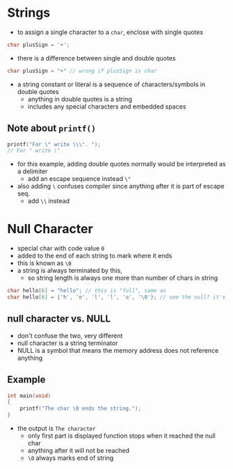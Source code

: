 # Strings
- to assign a single character to a `char`, enclose with single quotes
```c
char plusSign = '+';
```
- there is a difference between single and double quotes
```c
char plusSign = "+" // wrong if plusSign is char
```
- a string constant or literal is a sequence of characters/symbols in double quotes
    - anything in double quotes is a string
    - includes any special characters and embedded spaces
## Note about `printf()`
```c
printf("For \" write \\\". ");
// For " write \". 
```
- for this example, adding double quotes normally would be interpreted as a delimiter
    - add an escape sequence instead `\"`
- also adding `\` confuses compiler since anything after it is part of escape seq.
    - add `\\` instead
# Null Character
- special char with code value `0`
- added to the end of each string to mark where it ends
- this is known as `\0`
- a string is always terminated by this,
    - so string length is always one more than number of chars in string
```c
char hello[6] = "hello"; // this is "full", same as
char hello[6] = {'h', 'e', 'l', 'l', 'o', '\0'}; // see the null? it's there
```
## null character vs. NULL
- don't confuse the two, very different
- null character is a string terminator
- NULL is a symbol that means the memory address does not reference anything
## Example
```c
int main(void)
{
    printf("The char \0 ends the string.");
}
```
- the output is `The character `
    - only first part is displayed
    function stops when it reached the null char
    - anything after it will not be reached
    - `\0` always marks end of string
